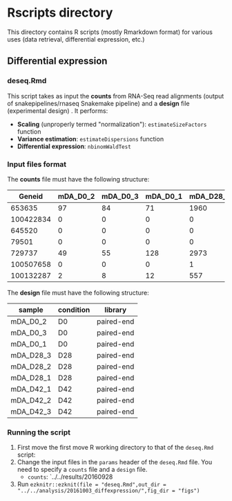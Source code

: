 # Rscripts directory
This directory contains R scripts (mostly Rmarkdown format) for various uses (data retrieval, differential expression, etc.)

## Differential expression

### deseq.Rmd
This script takes as input the __counts__ from RNA-Seq read alignments (output of snakepipelines/rnaseq Snakemake pipeline) and a __design__ file (experimental design) . It performs:
*  __Scaling__ (unproperly termed "normalization"): `estimateSizeFactors` function
*  __Variance estimation__: `estimateDispersions` function
* __Differential expression__: `nbinomWaldTest` 

### Input files format
The __counts__ file must have the following structure: 

 Geneid    | mDA_D0_2 | mDA_D0_3 | mDA_D0_1 | mDA_D28_3 | mDA_D28_2 | mDA_D28_1 | mDA_D42_1 | mDA_D42_2 | mDA_D42_3 
-----------|----------|----------|----------|-----------|-----------|-----------|-----------|-----------|-----------
 653635    | 97       | 84       | 71       | 1960      | 840       | 765       | 822       | 891       | 1157      
 100422834 | 0        | 0        | 0        | 0         | 0         | 0         | 0         | 0         | 0         
 645520    | 0        | 0        | 0        | 0         | 0         | 0         | 0         | 0         | 0         
 79501     | 0        | 0        | 0        | 0         | 0         | 0         | 0         | 0         | 0         
 729737    | 49       | 55       | 128      | 2973      | 1252      | 965       | 1910      | 1785      | 2514      
 100507658 | 0        | 0        | 0        | 1         | 0         | 0         | 0         | 0         | 2         
 100132287 | 2        | 8        | 12       | 557       | 188       | 138       | 170       | 168       | 240       

The __design__ file must have the following structure:

 sample    | condition | library    
-----------|-----------|------------
 mDA_D0_2  | D0        | paired-end 
 mDA_D0_3  | D0        | paired-end 
 mDA_D0_1  | D0        | paired-end 
 mDA_D28_3 | D28       | paired-end 
 mDA_D28_2 | D28       | paired-end 
 mDA_D28_1 | D28       | paired-end 
 mDA_D42_1 | D42       | paired-end 
 mDA_D42_2 | D42       | paired-end 
 mDA_D42_3 | D42       | paired-end 

### Running the script
1.  First move the first move R working directory to that of the `deseq.Rmd` script:
2.  Change the input files in the `params` header of the `deseq.Rmd` file. You need to specify a `counts` file and a `design` file. 
    + `counts`: `../../results/20160928
3.  Run `ezknitr::ezknit(file = "deseq.Rmd",out_dir = "../../analysis/20161003_diffexpression/",fig_dir = "figs")`	

